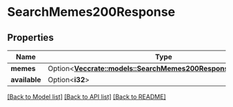 # SearchMemes200Response

## Properties

Name | Type | Description | Notes
------------ | ------------- | ------------- | -------------
**memes** | Option<[**Vec<crate::models::SearchMemes200ResponseMemesInner>**](searchMemes_200_response_memes_inner.md)> |  | [optional]
**available** | Option<**i32**> |  | [optional]

[[Back to Model list]](../README.md#documentation-for-models) [[Back to API list]](../README.md#documentation-for-api-endpoints) [[Back to README]](../README.md)


